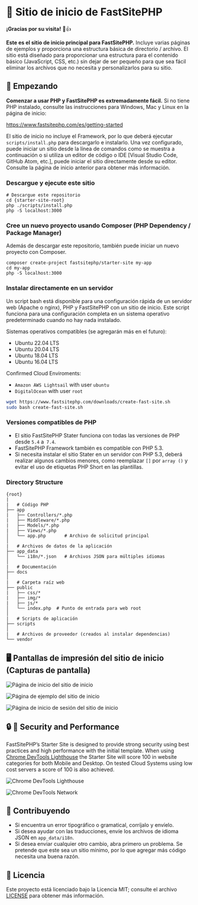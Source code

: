 # 🌟 Sitio de inicio de FastSitePHP

**¡Gracias por su visita!** 🌠👍

**Este es el sitio de inicio principal para FastSitePHP.** Incluye varias páginas de ejemplos y proporciona una estructura básica de directorio / archivo. El sitio está diseñado para proporcionar una estructura para el contenido básico (JavaScript, CSS, etc.) sin dejar de ser pequeño para que sea fácil eliminar los archivos que no necesita y personalizarlos para su sitio.

## 🚀 Empezando

**Comenzar a usar PHP y FastSitePHP es extremadamente fácil.** Si no tiene PHP instalado, consulte las instrucciones para Windows, Mac y Linux en la página de inicio:

https://www.fastsitephp.com/es/getting-started

El sitio de inicio no incluye el Framework, por lo que deberá ejecutar `scripts/install.php` para descargarlo e instalarlo. Una vez configurado, puede iniciar un sitio desde la línea de comandos como se muestra a continuación o si utiliza un editor de código o IDE [Visual Studio Code, GitHub Atom, etc.], puede iniciar el sitio directamente desde su editor. Consulte la página de inicio anterior para obtener más información.

### Descargue y ejecute este sitio

~~~text
# Descargue este repositorio
cd {starter-site-root}
php ./scripts/install.php
php -S localhost:3000
~~~

### Cree un nuevo proyecto usando Composer (PHP Dependency / Package Manager)

Además de descargar este repositorio, también puede iniciar un nuevo proyecto con Composer.

~~~text
composer create-project fastsitephp/starter-site my-app
cd my-app
php -S localhost:3000
~~~

### Instalar directamente en un servidor

Un script bash está disponible para una configuración rápida de un servidor web (Apache o nginx), PHP y FastSitePHP con un sitio de inicio. Este script funciona para una configuración completa en un sistema operativo predeterminado cuando no hay nada instalado.

Sistemas operativos compatibles (se agregarán más en el futuro):

* Ubuntu 22.04 LTS
* Ubuntu 20.04 LTS
* Ubuntu 18.04 LTS
* Ubuntu 16.04 LTS

Confirmed Cloud Enviroments:

* `Amazon AWS Lightsail` with user `ubuntu`
* `DigitalOcean` with user `root`

~~~bash
wget https://www.fastsitephp.com/downloads/create-fast-site.sh
sudo bash create-fast-site.sh
~~~

### Versiones compatibles de PHP

* El sitio FastSitePHP Stater funciona con todas las versiones de PHP desde `5.4` a` 7.4`.
* FastSitePHP Framework también es compatible con PHP 5.3.
* Si necesita instalar el sitio Stater en un servidor con PHP 5.3, deberá realizar algunos cambios menores, como reemplazar `[]` por `array ()` y evitar el uso de etiquetas PHP Short en las plantillas.

### Directory Structure

```text
{root}
|
|   # Código PHP
├── app
|   ├── Controllers/*.php
|   ├── Middleware/*.php
|   ├── Models/*.php
|   ├── Views/*.php
│   └── app.php       # Archivo de solicitud principal
│
|   # Archivos de datos de la aplicación
├── app_data
│   └── i18n/*.json   # Archivos JSON para múltiples idiomas
│
|   # Documentación
├── docs
│
|   # Carpeta raíz web
├── public
|   ├── css/*
|   ├── img/*
|   ├── js/*
│   └── index.php  # Punto de entrada para web root
│
|   # Scripts de aplicación
├── scripts
│
|   # Archivos de proveedor (creados al instalar dependencias)
└── vendor
```

## :desktop_computer: Pantallas de impresión del sitio de inicio (Capturas de pantalla)

![Página de inicio del sitio de inicio](https://raw.githubusercontent.com/fastsitephp/static-files/master/img/starter_site/2020-01-10/home-page.png)

![Página de ejemplo del sitio de inicio](https://raw.githubusercontent.com/fastsitephp/static-files/master/img/starter_site/2020-01-10/data-page.png)

![Página de inicio de sesión del sitio de inicio](https://raw.githubusercontent.com/fastsitephp/static-files/master/img/starter_site/2020-01-10/login-page.png)

## :lock: 🚀 Security and Performance

FastSitePHP’s Starter Site is designed to provide strong security using best practices and high performance with the initial template. When using [Chrome DevTools Lighthouse](https://developers.google.com/web/tools/lighthouse) the Starter Site will score 100 in website categories for both Mobile and Desktop. On tested Cloud Systems using low cost servers a score of 100 is also achieved.

![Chrome DevTools Lighthouse](https://raw.githubusercontent.com/fastsitephp/static-files/master/img/starter_site/2020-08-10/Chrome-DevTools-Lighthouse-Desktop.png)

![Chrome DevTools Network](https://raw.githubusercontent.com/fastsitephp/static-files/master/img/starter_site/2020-08-10/Chrome-DevTools-Network.png)

## 🤝 Contribuyendo

* Si encuentra un error tipográfico o gramatical, corríjalo y envíelo.
* Si desea ayudar con las traducciones, envíe los archivos de idioma JSON en `app_data/i18n`.
* Si desea enviar cualquier otro cambio, abra primero un problema. Se pretende que este sea un sitio mínimo, por lo que agregar más código necesita una buena razón.

## 📝 Licencia

Este proyecto está licenciado bajo la Licencia MIT; consulte el archivo [LICENSE](../LICENSE) para obtener más información.

